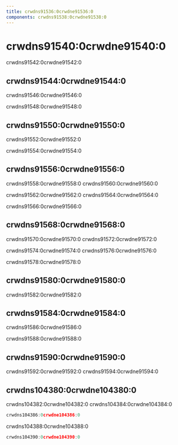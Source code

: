 ```yaml
---
title: crwdns91536:0crwdne91536:0
components: crwdns91538:0crwdne91538:0
---
```


# crwdns91540:0crwdne91540:0

<p class="description">crwdns91542:0crwdne91542:0</p>

## crwdns91544:0crwdne91544:0

crwdns91546:0crwdne91546:0

crwdns91548:0crwdne91548:0

## crwdns91550:0crwdne91550:0

crwdns91552:0crwdne91552:0

crwdns91554:0crwdne91554:0

## crwdns91556:0crwdne91556:0

crwdns91558:0crwdne91558:0 crwdns91560:0crwdne91560:0

crwdns91562:0crwdne91562:0 crwdns91564:0crwdne91564:0

crwdns91566:0crwdne91566:0

## crwdns91568:0crwdne91568:0

crwdns91570:0crwdne91570:0 crwdns91572:0crwdne91572:0

crwdns91574:0crwdne91574:0 crwdns91576:0crwdne91576:0

crwdns91578:0crwdne91578:0

## crwdns91580:0crwdne91580:0

crwdns91582:0crwdne91582:0

## crwdns91584:0crwdne91584:0

crwdns91586:0crwdne91586:0

crwdns91588:0crwdne91588:0

## crwdns91590:0crwdne91590:0

crwdns91592:0crwdne91592:0 crwdns91594:0crwdne91594:0

## crwdns104380:0crwdne104380:0

crwdns104382:0crwdne104382:0 crwdns104384:0crwdne104384:0

```jsx
crwdns104386:0crwdne104386:0
```

crwdns104388:0crwdne104388:0

```jsx
crwdns104390:0crwdne104390:0
```